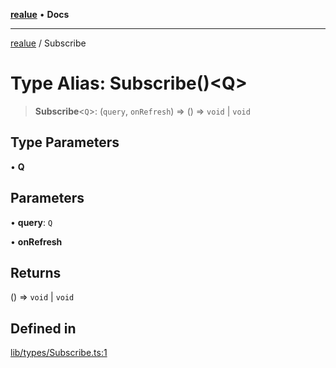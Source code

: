 [**realue**](../README.md) • **Docs**

***

[realue](../README.md) / Subscribe

# Type Alias: Subscribe()\<Q\>

> **Subscribe**\<`Q`\>: (`query`, `onRefresh`) => () => `void` \| `void`

## Type Parameters

• **Q**

## Parameters

• **query**: `Q`

• **onRefresh**

## Returns

() => `void` \| `void`

## Defined in

[lib/types/Subscribe.ts:1](https://github.com/nevoland/realue/blob/1fa38fef80c9df28c076a8a44728e2fb20f56b0b/lib/types/Subscribe.ts#L1)
